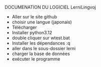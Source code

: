 DOCUMENATION DU LOGICIEL LerniLingvoj

* Aller sur le site github
* choisir une langue (japonais)
* Télécharger
* Installer python3.12
* double cliquer sur wtest.bat
* Installer les dépendances :q
* aller dans le sous-dossier lerni
* charger la base de données
* exécuter le programme
